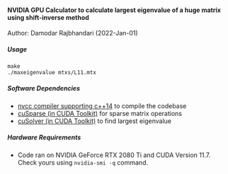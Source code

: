 #### NVIDIA GPU Calculator to calculate largest eigenvalue of a huge matrix using shift-inverse method
Author: Damodar Rajbhandari (2022-Jan-01)

##### Usage
````
make
./maxeigenvalue mtxs/L11.mtx
````

##### Software Dependencies
- [nvcc compiler supporting c++14](https://docs.nvidia.com/cuda/cuda-compiler-driver-nvcc/index.html) to compile the codebase
- [cuSparse (in CUDA Toolkit)](https://docs.nvidia.com/cuda/cusparse/index.html) for sparse matrix operations
- [cuSolver (in CUDA Toolkit)](https://docs.nvidia.com/cuda/cusolver/index.html) to find largest eigenvalue

##### Hardware Requirements
- Code ran on NVIDIA GeForce RTX 2080 Ti and CUDA Version 11.7. Check yours using `nvidia-smi -q` command.